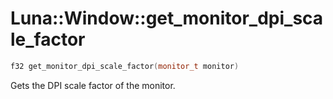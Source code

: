 # Luna::Window::get_monitor_dpi_scale_factor

```c++
f32 get_monitor_dpi_scale_factor(monitor_t monitor)
```

Gets the DPI scale factor of the monitor. 

